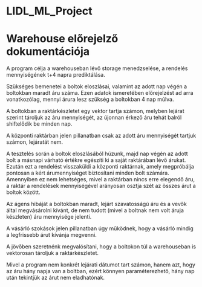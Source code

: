 # LIDL_ML_Project

# Warehouse előrejelző dokumentációja

A program célja a warehouseban lévő storage menedzselése, a rendelés mennyiségének t+4 napra prediktálása.

Szükséges bemenetei a boltok eloszlásai, valamint az adott nap végén a boltokban maradt áru száma. Ezen adatok ismeretében előrejelzést ad arra vonatkozólag, mennyi árura lesz szükség a boltokban 4 nap múlva.

A  boltokban a raktárkészletet egy vektor tartja számon, melyben lejárat szerint tároljuk az áru mennyiségét, az újonnan érkező áru tehát balról shiftelődik be minden nap.

A központi raktárban jelen pillanatban csak az adott áru mennyiségét tartjuk számon, lejáratát nem.

A tesztelés során a boltok eloszlásából húzunk, majd nap végén az adott bolt a másnapi várható értékre egészíti ki a saját raktárában lévő árukat. Ezután ezt a rendelést visszaküldi a központi raktárnak, amely megpróbálja pontosan a kért árumennyiséget biztosítani minden bolt számára. Amennyiben ez nem lehetséges, mivel a raktárban nincs erre elegendő áru, a raktár a rendelések mennyiségével arányosan osztja szét az összes árut a boltok között.

Az ágens hibáját a boltokban maradt, lejárt szavatosságú áru és a vevők által megvásárolni kívánt, de nem tudott (mivel a boltnak nem volt áruja készleten) áru mennyisége jelenti.

A vásárló szokások jelen pillanatban úgy működnek, hogy a vásárló mindig a legfrissebb árut kívánja megvenni.

A jövőben szeretnénk megvalósítani, hogy a boltokon túl a warehouseban is vektorosan tároljuk a raktárkészletet.

Mivel a program nem konkrét lejárati dátumot tart számon, hanem azt, hogy az áru hány napja van a boltban, ezért könnyen paraméterezhető, hány nap után tekintjük az árut nem eladhatónak.
